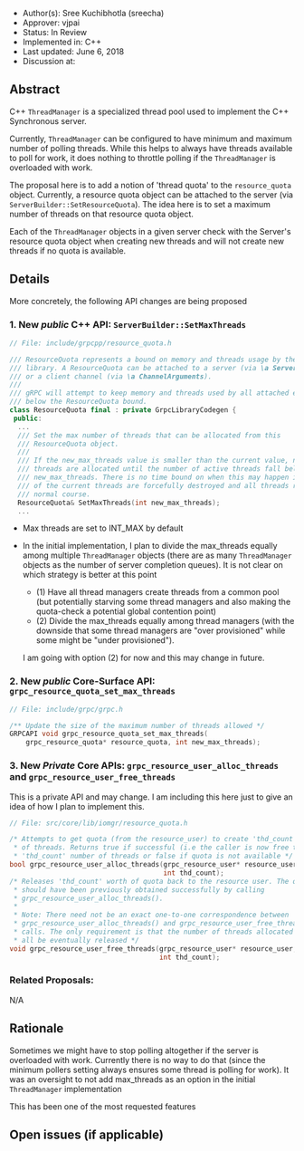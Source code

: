 * Author(s): Sree Kuchibhotla (sreecha)
* Approver: vjpai
* Status: In Review
* Implemented in: C++
* Last updated: June 6, 2018
* Discussion at: 

## Abstract
C++ `ThreadManager` is a specialized thread pool used to implement the C++ Synchronous server. 

Currently, `ThreadManager` can be configured to have minimum and maximum number of polling threads. While this helps to always have threads available to poll for work, it does nothing to throttle polling if the `ThreadManager` is overloaded with work.

The proposal here is to add a notion of 'thread quota' to the `resource_quota` object. Currently, a resource quota object can be attached to the server (via `ServerBuilder::SetResourceQuota`). The idea here is to set a maximum number of threads on that resource quota object.

Each of the `ThreadManager` objects in a given server check with the Server's resource quota object when creating new threads and will not create new threads if no quota is available.

## Details
More concretely, the following API changes are being proposed

### 1. New *public* C++ API: `ServerBuilder::SetMaxThreads`
 
```C++
// File: include/grpcpp/resource_quota.h

/// ResourceQuota represents a bound on memory and threads usage by the gRPC
/// library. A ResourceQuota can be attached to a server (via \a ServerBuilder),
/// or a client channel (via \a ChannelArguments).
///
/// gRPC will attempt to keep memory and threads used by all attached entities
/// below the ResourceQuota bound.
class ResourceQuota final : private GrpcLibraryCodegen {
 public:
  ...
  /// Set the max number of threads that can be allocated from this
  /// ResourceQuota object.
  ///
  /// If the new_max_threads value is smaller than the current value, no new
  /// threads are allocated until the number of active threads fall below
  /// new_max_threads. There is no time bound on when this may happen i.e none
  /// of the current threads are forcefully destroyed and all threads run their
  /// normal course.
  ResourceQuota& SetMaxThreads(int new_max_threads);
  ...     
```
* Max threads are set to INT_MAX by default
* In the initial implementation, I plan to divide the max_threads equally among multiple `ThreadManager` objects (there are as many `ThreadManager` objects as the number of server completion queues). It is not clear on which strategy is better at this point 
  - (1) Have all thread managers create threads from a common pool (but potentially starving some thread managers and also making the quota-check a potential global contention point)
  - (2) Divide the max_threads equally among thread managers (with the downside that some thread managers are "over provisioned" while some might be "under provisioned").
  
  I am going with option (2) for now and this may change in future. 

### 2. New *public* Core-Surface API: `grpc_resource_quota_set_max_threads`

```C++
// File: include/grpc/grpc.h

/** Update the size of the maximum number of threads allowed */
GRPCAPI void grpc_resource_quota_set_max_threads(
    grpc_resource_quota* resource_quota, int new_max_threads);

```
### 3. New *Private* Core APIs: `grpc_resource_user_alloc_threads` and `grpc_resource_user_free_threads`

This is a private API and may change. I am including this here just to give an idea of how I plan to implement this.
```C++
// File: src/core/lib/iomgr/resource_quota.h

/* Attempts to get quota (from the resource_user) to create 'thd_count' number
 * of threads. Returns true if successful (i.e the caller is now free to create
 * 'thd_count' number of threads or false if quota is not available */
bool grpc_resource_user_alloc_threads(grpc_resource_user* resource_user,
                                      int thd_count);
/* Releases 'thd_count' worth of quota back to the resource user. The quota
 * should have been previously obtained successfully by calling
 * grpc_resource_user_alloc_threads().
 *
 * Note: There need not be an exact one-to-one correspondence between
 * grpc_resource_user_alloc_threads() and grpc_resource_user_free_threads()
 * calls. The only requirement is that the number of threads allocated should
 * all be eventually released */
void grpc_resource_user_free_threads(grpc_resource_user* resource_user,
                                     int thd_count);
```
### Related Proposals:

N/A

## Rationale
Sometimes we might have to stop polling altogether if the server is overloaded with work. Currently there is no way to do that (since the minimum pollers setting always ensures some thread is polling for work). It was an oversight to not add max_threads as an option in the initial `ThreadManager` implementation

This has been one of the most requested features

## Open issues (if applicable)
